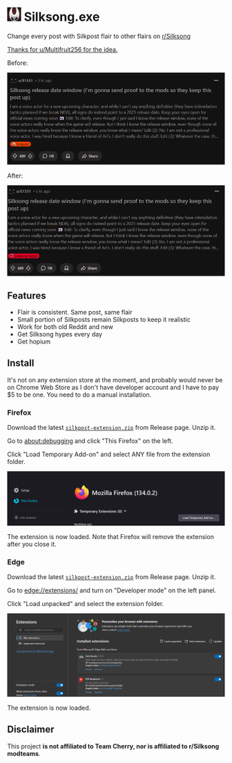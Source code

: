 # ![Silksong Icon](icons/icon.png) Silksong.exe

Change every post with Silkpost flair to other flairs on [r/Silksong](https://www.reddit.com/r/Silksong/)

[Thanks for u/Multifruit256 for the idea.](https://www.reddit.com/r/Silksong/comments/1i7bb4h/we_should_make_a_computer_virus_called/)

Before:

![Screenshot of r/Silksong before installation](screenshots/before.png)

After:

![Screenshot of r/Silksong before installation](screenshots/after.png)

## Features

- Flair is consistent. Same post, same flair
- Small portion of Silkposts remain Silkposts to keep it realistic
- Work for both old Reddit and new
- Get Silksong hypes every day
- Get hopium

## Install

It's not on any extension store at the moment, and probably would never be on Chrome Web Store as I don't have developer account and I have to pay $5 to be one. You need to do a manual installation. 

### Firefox

Download the latest [`silkpost-extension.zip`](https://github.com/CarrieForle/silkpost-extension/releases/latest) from Release page. Unzip it.

Go to [about:debugging](about:debugging) and click "This Firefox" on the left.

Click "Load Temporary Add-on" and select ANY file from the extension folder.

![Firefox screenshot](screenshots/firefox.png)

The extension is now loaded. Note that Firefox will remove the extension after you close it.

### Edge

Download the latest [`silkpost-extension.zip`](https://github.com/CarrieForle/silkpost-extension/releases/latest) from Release page. Unzip it.

Go to [edge://extensions/](edge://extensions/) and turn on "Developer mode" on the left panel.

Click "Load unpacked" and select the extension folder.

![Edge screenshot](screenshots/edge.png)

The extension is now loaded.

## Disclaimer

This project **is not affiliated to Team Cherry, nor is affiliated to r/Silksong modteams**.